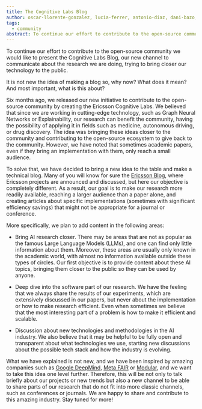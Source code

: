 ```yaml
---
title: The Cognitive Labs Blog
author: oscar-llorente-gonzalez, lucia-ferrer, antonio-diaz, dani-bazo, alvaro, sangam
tags:
  - community
abstract: To continue our effort to contribute to the open-source community we would like to present the Cognitive Labs Blog, our new channel to communicate about the research we are doing, trying to bring closer our technology to the public.
---
```


<!-- excerpt start -->
To continue our effort to contribute to the open-source community we would like to present the Cognitive Labs Blog, our new channel to communicate about the research we are doing, trying to bring closer our technology to the public.
<!-- excerpt end -->

It is not new the idea of making a blog so, why now? What does it mean? And most important, what is this about?

Six months ago, we released our new initiative to contribute to the open-source community by creating the Ericsson Cognitive Labs. We believed that since we are working in cutting-edge technology, such as Graph Neural Networks or Explainability, our research can benefit the community, having the possibility of applying it in fields such as medicine, autonomous driving, or drug discovery. The idea was bringing these ideas closer to the community and contributing to the open-source ecosystem to give back to the community. However, we have noted that sometimes academic papers, even if they bring an implementation with them, only reach a small audience.

To solve that, we have decided to bring a new idea to the table and make a technical blog. Many of you will know for sure the [Ericsson Blog](https://www.ericsson.com/en/blog), where Ericsson projects are announced and discussed, but here our objective is completely different. As a result, our goal is to make our research more readily available, reaching a larger audience than a paper alone, and creating articles about specific implementations (sometimes with significant efficiency savings) that might not be appropriate for a journal or conference.

More specifically, we plan to add content in the following areas:

- Bring AI research closer. There may be areas that are not as popular as the famous Large Language Models (LLMs), and one can find only little information about them. Moreover, these areas are usually only known in the academic world, with almost no information available outside these types of circles. Our first objective is to provide content about these AI topics, bringing them closer to the public so they can be used by anyone.

- Deep dive into the software part of our research. We have the feeling that we always share the results of our experiments, which are extensively discussed in our papers, but never about the implementation or how to make research efficient. Even when sometimes we believe that the most interesting part of a problem is how to make it efficient and scalable.

- Discussion about new technologies and methodologies in the AI industry. We also believe that it may be helpful to be fully open and transparent about what technologies we use, starting new discussions about the possible tech stack and how the industry is evolving.

What we have explained is not new, and we have been inspired by amazing companies such as [Google DeepMind][1], [Meta FAIR][2] or [Modular][3], and we want to take this idea one level further. Therefore, this will be not only to talk briefly about our projects or new trends but also a new channel to be able to share parts of our research that do not fit into more classic channels, such as conferences or journals. We are happy to share and contribute to this amazing industry. Stay tuned for more!

[1]:https://deepmind.google/
[2]:https://ai.meta.com/research/
[3]:https://www.modular.com/blog/
